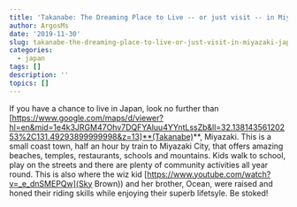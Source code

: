 ```yaml
---
title: 'Takanabe: The Dreaming Place to Live -- or just visit -- in Miyazaki, Japan'
author: ArgosMs
date: '2019-11-30'
slug: takanabe-the-dreaming-place-to-live-or-just-visit-in-miyazaki-japan
categories:
  - japan
tags: []
description: ''
topics: []
---
```


If you have a chance to live in Japan, look no further than [https://www.google.com/maps/d/viewer?hl=en&mid=1e4k3JRGM47Ohv7DQFYAluu4YYntLssZb&ll=32.13814356120253%2C131.49293899999998&z=13]**(Takanabe)**, Miyazaki. This is a small coast town, half an hour by train to Miyazaki City, that offers amazing beaches, temples, restaurants, schools and mountains. Kids walk to school, play on the streets and there are plenty of community activities all year round. This is also where the wiz kid [https://www.youtube.com/watch?v=_e_dnSMEPQw](Sky Brown)) and her brother, Ocean, were raised and honed their riding skills while enjoying their superb lifetsyle. Be stoked!